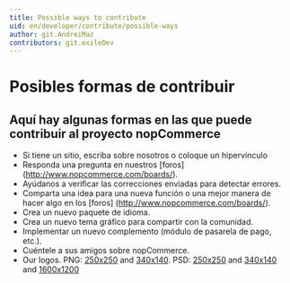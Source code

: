 ```yaml
---
title: Possible ways to contribute
uid: en/developer/contribute/possible-ways
author: git.AndreiMaz
contributors: git.exileDev
---
```


# Posibles formas de contribuir

## Aquí hay algunas formas en las que puede contribuir al proyecto nopCommerce

* Si tiene un sitio, escriba sobre nosotros o coloque un hipervínculo
* Responda una pregunta en nuestros [foros] (http://www.nopcommerce.com/boards/).
* Ayúdanos a verificar las correcciones enviadas para detectar errores.
* Comparta una idea para una nueva función o una mejor manera de hacer algo en los [foros] (http://www.nopcommerce.com/boards/).
* Crea un nuevo paquete de idioma.
* Crea un nuevo tema gráfico para compartir con la comunidad.
* Implementar un nuevo complemento (módulo de pasarela de pago, etc.).
* Cuéntele a sus amigos sobre nopCommerce.
* Our logos. PNG: [250x250](http://www.nopcommerce.com/images/nopLogos/nopcommerce_logo_250x250-trans.png) and [340x140](http://www.nopcommerce.com/images/nopLogos/nopcommerce_logo-340x140-trans.png). PSD: [250x250](http://www.nopcommerce.com/images/nopLogos/250x250.psd) and [340x140](http://www.nopcommerce.com/images/nopLogos/340x140.psd) and [1600x1200](http://www.nopcommerce.com/images/nopLogos/1600x1200.psd)
